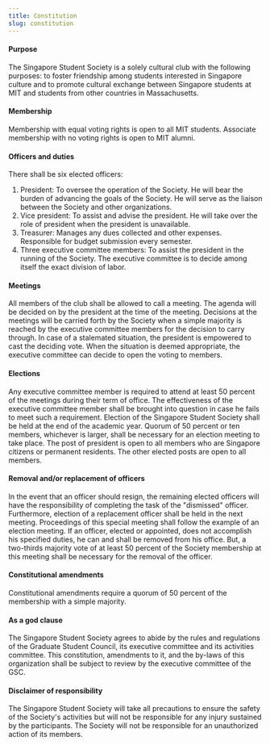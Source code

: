 ```yaml
---
title: Constitution
slug: constitution
---
```


#### Purpose
The Singapore Student Society is a solely cultural club with the following
purposes: to foster friendship among students interested in Singapore culture
and to promote cultural exchange between Singapore students at MIT and students
from other countries in Massachusetts.

#### Membership
Membership with equal voting rights is open to all MIT students. Associate
membership with no voting rights is open to MIT alumni.

#### Officers and duties
There shall be six elected officers:

1. President: To oversee the operation of the Society. He will bear the burden
of advancing the goals of the Society. He will serve as the liaison between the
Society and other organizations.
2. Vice president: To assist and advise the president. He will take over the
role of president when the president is unavailable.
3. Treasurer: Manages any dues collected and other expenses. Responsible for
budget submission every semester.
4. Three executive committee members: To assist the president in the running of
the Society. The executive committee is to decide among itself the exact
division of labor.

#### Meetings
All members of the club shall be allowed to call a meeting. The agenda will be
decided on by the president at the time of the meeting. Decisions at the
meetings will be carried forth by the Society when a simple majority is reached
by the executive committee members for the decision to carry through. In case of
a stalemated situation, the president is empowered to cast the deciding
vote. When the situation is deemed appropriate, the executive committee can
decide to open the voting to members.

#### Elections
Any executive committee member is required to attend at least 50 percent of the
meetings during their term of office. The effectiveness of the executive
committee member shall be brought into question in case he fails to meet such a
requirement. Election of the Singapore Student Society shall be held at the end
of the academic year. Quorum of 50 percent or ten members, whichever is larger,
shall be necessary for an election meeting to take place. The post of president
is open to all members who are Singapore citizens or permanent residents. The
other elected posts are open to all members.

#### Removal and/or replacement of officers
In the event that an officer should resign, the remaining elected officers will
have the responsibility of completing the task of the "dismissed"
officer. Furthermore, election of a replacement officer shall be held in the
next meeting. Proceedings of this special meeting shall follow the example of an
election meeting. If an officer, elected or appointed, does not accomplish his
specified duties, he can and shall be removed from his office. But, a two-thirds
majority vote of at least 50 percent of the Society membership at this meeting
shall be necessary for the removal of the officer.

#### Constitutional amendments
Constitutional amendments require a quorum of 50 percent of the membership with
a simple majority.

#### As a god clause
The Singapore Student Society agrees to abide by the rules and regulations of
the Graduate Student Council, its executive committee and its activities
committee. This constitution, amendments to it, and the by-laws of this
organization shall be subject to review by the executive committee of the GSC.

#### Disclaimer of responsibility
The Singapore Student Society will take all precautions to ensure the safety of
the Society's activities but will not be responsible for any injury sustained by
the participants. The Society will not be responsible for an unauthorized action
of its members.
